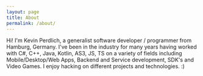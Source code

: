 ```yaml
---
layout: page
title: About
permalink: /about/
---
```


Hi! I'm Kevin Perdlich, a generalist software developer / programmer from Hamburg, Germany. 
I've been in the industry for many years having worked with C#, C++, Java, Kotlin, AS3, JS, TS on a variety of fields including Mobile/Desktop/Web Apps, Backend and Service development, SDK's and Video Games. 
I enjoy hacking on different projects and technologies. :)
